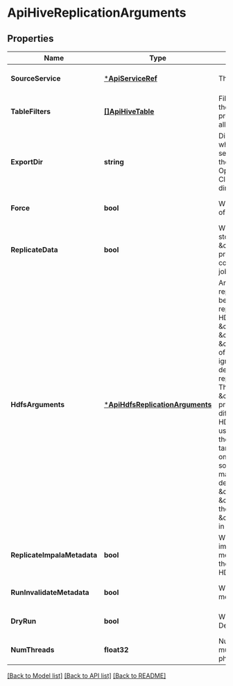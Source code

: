 # ApiHiveReplicationArguments

## Properties
Name | Type | Description | Notes
------------ | ------------- | ------------- | -------------
**SourceService** | [***ApiServiceRef**](ApiServiceRef.md) | The service to replicate from. | [optional] [default to null]
**TableFilters** | [**[]ApiHiveTable**](ApiHiveTable.md) | Filters for tables to include in the replication. Optional. If not provided, include all tables in all databases. | [optional] [default to null]
**ExportDir** | **string** | Directory, in the HDFS service where the target Hive service&#39;s data is stored, where the export file will be saved. Optional. If not provided, Cloudera Manager will pick a directory for storing the data. | [optional] [default to null]
**Force** | **bool** | Whether to force overwriting of mismatched tables. | [optional] [default to null]
**ReplicateData** | **bool** | Whether to replicate table data stored in HDFS. &lt;p/&gt; If set, the \&quot;hdfsArguments\&quot; property must be set to configure the HDFS replication job. | [optional] [default to null]
**HdfsArguments** | [***ApiHdfsReplicationArguments**](ApiHdfsReplicationArguments.md) | Arguments for the HDFS replication job. &lt;p/&gt; This must be provided when choosing to replicate table data stored in HDFS. The \&quot;sourceService\&quot;, \&quot;sourcePath\&quot; and \&quot;dryRun\&quot; properties of the HDFS arguments are ignored; their values are derived from the Hive replication&#39;s information. &lt;p/&gt; The \&quot;destinationPath\&quot; property is used slightly differently from the usual HDFS replication jobs. It is used to map the root path of the source service into the target service. It may be omitted, in which case the source and target paths will match. &lt;p/&gt; Example: if the destination path is set to \&quot;/new_root\&quot;, a \&quot;/foo/bar\&quot; path in the source will be stored in \&quot;/new_root/foo/bar\&quot; in the target. | [optional] [default to null]
**ReplicateImpalaMetadata** | **bool** | Whether to replicate the impala metadata. (i.e. the metadata for impala UDFs and their corresponding binaries in HDFS). | [optional] [default to null]
**RunInvalidateMetadata** | **bool** | Whether to run invalidate metadata query or not | [optional] [default to null]
**DryRun** | **bool** | Whether to perform a dry run. Defaults to false. | [optional] [default to null]
**NumThreads** | **float32** | Number of threads to use in multi-threaded export/import phase | [optional] [default to null]

[[Back to Model list]](../README.md#documentation-for-models) [[Back to API list]](../README.md#documentation-for-api-endpoints) [[Back to README]](../README.md)


